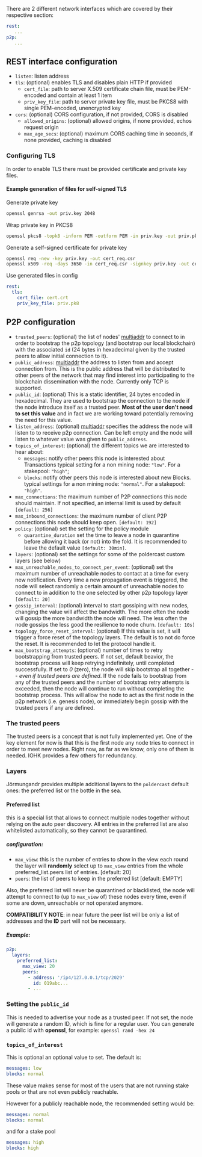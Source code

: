 There are 2 different network interfaces which are covered by their respective section:

```yaml
rest:
   ...
p2p:
   ...
```

## REST interface configuration

- `listen`: listen address
- `tls`: (optional) enables TLS and disables plain HTTP if provided
  - `cert_file`: path to server X.509 certificate chain file, must be PEM-encoded and contain at least 1 item
  - `priv_key_file`: path to server private key file, must be PKCS8 with single PEM-encoded, unencrypted key
- `cors`: (optional) CORS configuration, if not provided, CORS is disabled
  - `allowed_origins`: (optional) allowed origins, if none provided, echos request origin
  - `max_age_secs`: (optional) maximum CORS caching time in seconds, if none provided, caching is disabled

### Configuring TLS

In order to enable TLS there must be provided certificate and private key files.

#### Example generation of files for self-signed TLS

Generate private key

```bash
openssl genrsa -out priv.key 2048
```

Wrap private key in PKCS8

```bash
openssl pkcs8 -topk8 -inform PEM -outform PEM -in priv.key -out priv.pk8 -nocrypt
```

Generate a self-signed certificate for private key

```bash
openssl req -new -key priv.key -out cert_req.csr
openssl x509 -req -days 3650 -in cert_req.csr -signkey priv.key -out cert.crt
```

Use generated files in config

```yaml
rest:
  tls:
    cert_file: cert.crt
    priv_key_file: priv.pk8
```

## P2P configuration

- `trusted_peers`: (optional) the list of nodes' [multiaddr][multiaddr] to connect to in order to
    bootstrap the p2p topology (and bootstrap our local blockchain) with the associated `id` (24 bytes
    in hexadecimal given by the trusted peers to allow initial connection to it).
- `public_address`: [multiaddr][multiaddr] the address to listen from and accept connection
    from. This is the public address that will be distributed to other peers
    of the network that may find interest into participating to the blockchain
    dissemination with the node.  Currently only TCP is supported.
- `public_id`: (optional) This is a static identifier, 24 bytes encoded in hexadecimal. They are used
  to bootstrap the connection to the node if the node introduce itself as a trusted peer.
  **Most of the user don't need to set this value** and in fact we are working toward potentially
  removing the need for this value.
- `listen_address`: (optional) [multiaddr][multiaddr] specifies the address the node
    will listen to to receive p2p connection. Can be left empty and the node will listen
    to whatever value was given to `public_address`.
- `topics_of_interest`: (optional) the different topics we are interested to hear about:
  - `messages`: notify other peers this node is interested about Transactions
    typical setting for a non mining node: `"low"`. For a stakepool: `"high"`;
  - `blocks`: notify other peers this node is interested about new Blocks.
    typical settings for a non mining node: `"normal"`. For a stakepool: `"high"`.
- `max_connections`: the maximum number of P2P connections this node should
    maintain. If not specified, an internal limit is used by default `[default: 256]`
- `max_inbound_connections`: the maximum number of client P2P connections this
    node should keep open. `[default: 192]`
- `policy`: (optional) set the setting for the policy module
  - `quarantine_duration` set the time to leave a node in quarantine before allowing
    it back (or not) into the fold.
    It is recommended to leave the default value `[default: 30min]`.
- `layers`: (optional) set the settings for some of the poldercast custom layers (see below)
- `max_unreachable_nodes_to_connect_per_event`: (optional) set the maximum number of unreachable nodes
  to contact at a time for every new notification.
  Every time a new propagation event is triggered, the node will select
  randomly a certain amount of unreachable nodes to connect to in addition
  to the one selected by other p2p topology layer `[default: 20]`
- `gossip_interval`: (optional) interval to start gossiping with new nodes,
  changing the value will affect the bandwidth. The more often the node will
  gossip the more bandwidth the node will need. The less often the node gossips
  the less good the resilience to node churn. `[default: 10s]`
- `topology_force_reset_interval`: (optional) If this value is set, it will
  trigger a force reset of the topology layers. The default is to not do
  force the reset. It is recommended to let the protocol handle it.
- `max_bootstrap_attempts`: (optional) number of times to retry bootstrapping from trusted peers.
  If not set, default beavior, the bootstrap process will keep retrying indefinitely, until completed successfully.
  If set to *0* (zero), the node will skip bootstrap all together -- *even if trusted peers are defined*.
  If the node fails to bootstrap from any of the trusted peers and the number of bootstrap retry attempts is exceeded,
  then the node will continue to run without completing the bootstrap process.
  This will allow the node to act as the first node in the p2p network (i.e. genesis node),
  or immediately begin gossip with the trusted peers if any are defined.

### The trusted peers

The trusted peers is a concept that is not fully implemented yet. One of the key element
for now is that this is the first node any node tries to connect in order to meet new nodes.
Right now, as far as we know, only one of them is needed. IOHK provides a few others for
redundancy.

### Layers

Jörmungandr provides multiple additional layers to the `poldercast` default ones:
the preferred list or the bottle in the sea.

#### Preferred list

this is a special list that allows to connect multiple nodes together without relying
on the auto peer discovery. All entries in the preferred list are also whitelisted
automatically, so they cannot be quarantined.

##### configuration:

- `max_view`: this is the number of entries to show in the view each round
  the layer will **randomly** select up to `max_view` entries from the whole
  preferred_list.peers list of entries. [default: 20]
- `peers`: the list of peers to keep in the preferred list [default: EMPTY]

Also, the preferred list will never be quarantined or blacklisted, the node will
attempt to connect to (up to `max_view` of) these nodes every time, even if some
are down, unreachable or not operated anymore.

**COMPATIBILITY NOTE**: in near future the peer list will be only a list of addresses and the **ID**
part will not be necessary.

##### Example:

```yaml
p2p:
  layers:
    preferred_list:
      max_view: 20
      peers:
        - address: '/ip4/127.0.0.1/tcp/2029'
          id: 019abc...
        - ...
```



### Setting the `public_id`

This is needed to advertise your node as a trusted peer.
If not set, the node will generate a random ID, which is fine for a regular user.
You can generate a public id with **openssl**, for example: `openssl rand -hex 24`

### `topics_of_interest`

This is optional an optional value to set. The default is:

```yaml
messages: low
blocks: normal
```

These value makes sense for most of the users that are not running stake pools or
that are not even publicly reachable.

However for a publicly reachable node, the recommended setting would be:

```yaml
messages: normal
blocks: normal
```

and for a stake pool

```yaml
messages: high
blocks: high
```

[multiaddr]: https://github.com/multiformats/multiaddr
[`jcli key`]: ../jcli/key.md
